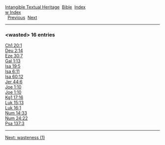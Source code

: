 [Intangible Textual Heritage](../../index)  [Bible](../index) 
[Index](index)   
[w Index](_w_)  
  [Previous](c12256)  [Next](c12258) 

------------------------------------------------------------------------

### &lt;wasted&gt; 16 entries

[Ch1 20:1](../kjv/ch1020.htm#001)  
[Deu 2:14](../kjv/deu002.htm#014)  
[Eze 30:7](../kjv/eze030.htm#007)  
[Gal 1:13](../kjv/gal001.htm#013)  
[Isa 19:5](../kjv/isa019.htm#005)  
[Isa 6:11](../kjv/isa006.htm#011)  
[Isa 60:12](../kjv/isa060.htm#012)  
[Jer 44:6](../kjv/jer044.htm#006)  
[Joe 1:10](../kjv/joe001.htm#010)  
[Joe 1:10](../kjv/joe001.htm#010)  
[Kg1 17:16](../kjv/kg1017.htm#016)  
[Luk 15:13](../kjv/luk015.htm#013)  
[Luk 16:1](../kjv/luk016.htm#001)  
[Num 14:33](../kjv/num014.htm#033)  
[Num 24:22](../kjv/num024.htm#022)  
[Psa 137:3](../kjv/psa137.htm#003)  

------------------------------------------------------------------------

[Next: wasteness (1)](c12258)

